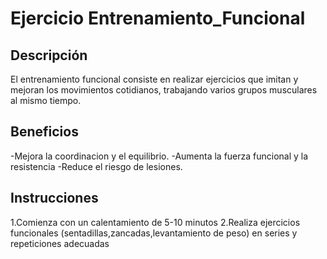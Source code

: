 # Ejercicio Entrenamiento_Funcional

## Descripción
El entrenamiento funcional consiste en realizar ejercicios que imitan y mejoran los movimientos cotidianos, trabajando varios grupos musculares al mismo tiempo.

## Beneficios
-Mejora la coordinacion y el equilibrio.
-Aumenta la fuerza funcional y la resistencia
-Reduce el riesgo de lesiones.

## Instrucciones
1.Comienza con un calentamiento de 5-10 minutos
2.Realiza ejercicios funcionales (sentadillas,zancadas,levantamiento de peso) en series y repeticiones adecuadas